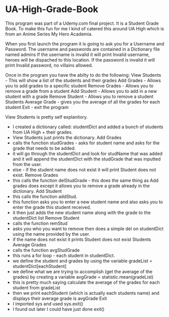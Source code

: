 # UA-High-Grade-Book

This program was part of a Udemy.com final project.
It is a Student Grade Book.
To make this fun for me I kind of catered this around UA High which is from an Anime Series My Hero Academia.

When you first launch the program it is going to ask you for a Username and Password.
The username and passwords are contained in a Dictionary file named admins
If the username is invalid it will print Invalid username, heroes will be dispached to this location.
If the password is invalid it will print Invalid password, no villains allowed.

Once in the program you have the abilty to do the following:
View Students - This will show a list of the students and their grades
Add Grades - Allows you to add grades to a specific student
Remove Grades - Allows you to remove a grade from a student
Add Student - Allows you to add in a new student with a grade
Remove Student - Allows you to remove a student
Students Average Grade - gives you the average of all the grades for each student
Exit - exit the program

View Students is pretty self explanitory.
- I created a dictionary called: studentDict and added a bunch of students from UA High + their grades.
- View Students just prints the dictionary.
Add Grades
- calls the function studGrades - asks for student name and asks for the grade that needs to be added.
- it will go through the studentDict and look for studName that was added and it will append the studentDict with the studGrade that was inputted from the user.
- else - if the student name does not exist it will print Student does not exist.
Remove Grades 
- this calls the function delStudGrade - this does the same thing as Add grades does except it allows you to remove a grade already in the dictionary.
Add Student
- this calls the function addStud.
- this function asks you to enter a new student name and also asks you to enter the grade this student received.
- it then just adds the new student name along with the grade to the studentDict list
Remove Student
- calls the function remStud
- asks you who you want to remove then does a simple del on studentDict using the name provided by the user.
- if the name does not exist it prints Student does not exist
Students Average Grades
- calls the function avgStudGrade
- this runs a for loop - each student in studentDict.
- we define the student and grades by using the variable gradeList = studentDict[eachStudent]
- we define what we are trying to accomplish (get the average of the grades) by creating a variable avgGrade = statistic.mean(gradeList)
- this is pretty much saying calculate the average of the grades for each student from gradeList
- then we print eachStudent (which is actually each students name) and displays their average grade is avgGrade
Exit
- I imported sys and used sys.exit()
- I found out later I could have just done exit()
